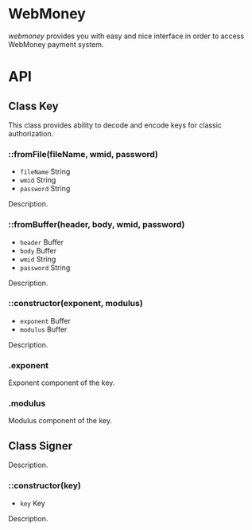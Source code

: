 # WebMoney

_webmoney_ provides you with easy and nice interface in order to access WebMoney payment system.

# API

## Class Key

This class provides ability to decode and encode keys for classic authorization.

### ::fromFile(fileName, wmid, password)
- `fileName` String
- `wmid` String
- `password` String

Description.

### ::fromBuffer(header, body, wmid, password)
- `header` Buffer
- `body` Buffer
- `wmid` String
- `password` String

Description.

### ::constructor(exponent, modulus)
- `exponent` Buffer
- `modulus` Buffer

Description.

### .exponent

Exponent component of the key.

### .modulus

Modulus component of the key.

## Class Signer

Description.

### ::constructor(key)
- `key` Key

Description.
